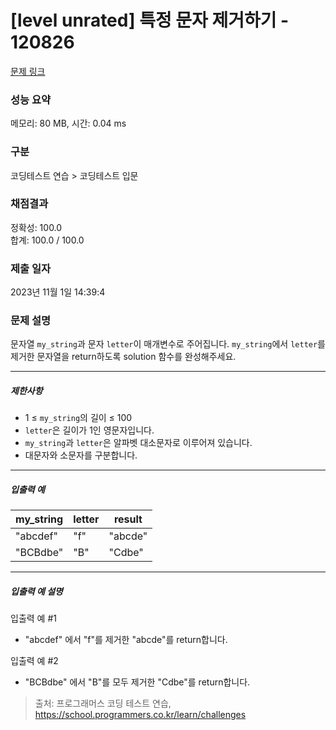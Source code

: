 # [level unrated] 특정 문자 제거하기 - 120826 

[문제 링크](https://school.programmers.co.kr/learn/courses/30/lessons/120826) 

### 성능 요약

메모리: 80 MB, 시간: 0.04 ms

### 구분

코딩테스트 연습 > 코딩테스트 입문

### 채점결과

정확성: 100.0<br/>합계: 100.0 / 100.0

### 제출 일자

2023년 11월 1일 14:39:4

### 문제 설명

<p style="user-select: auto;">문자열 <code style="user-select: auto;">my_string</code>과 문자 <code style="user-select: auto;">letter</code>이 매개변수로 주어집니다. <code style="user-select: auto;">my_string</code>에서 <code style="user-select: auto;">letter</code>를 제거한 문자열을 return하도록 solution 함수를 완성해주세요.</p>

<hr style="user-select: auto;">

<h5 style="user-select: auto;">제한사항</h5>

<ul style="user-select: auto;">
<li style="user-select: auto;">1 ≤ <code style="user-select: auto;">my_string</code>의 길이 ≤ 100</li>
<li style="user-select: auto;"><code style="user-select: auto;">letter</code>은 길이가 1인 영문자입니다.</li>
<li style="user-select: auto;"><code style="user-select: auto;">my_string</code>과 <code style="user-select: auto;">letter</code>은 알파벳 대소문자로 이루어져 있습니다.</li>
<li style="user-select: auto;">대문자와 소문자를 구분합니다.</li>
</ul>

<hr style="user-select: auto;">

<h5 style="user-select: auto;">입출력 예</h5>
<table class="table" style="user-select: auto;">
        <thead style="user-select: auto;"><tr style="user-select: auto;">
<th style="user-select: auto;">my_string</th>
<th style="user-select: auto;">letter</th>
<th style="user-select: auto;">result</th>
</tr>
</thead>
        <tbody style="user-select: auto;"><tr style="user-select: auto;">
<td style="user-select: auto;">"abcdef"</td>
<td style="user-select: auto;">"f"</td>
<td style="user-select: auto;">"abcde"</td>
</tr>
<tr style="user-select: auto;">
<td style="user-select: auto;">"BCBdbe"</td>
<td style="user-select: auto;">"B"</td>
<td style="user-select: auto;">"Cdbe"</td>
</tr>
</tbody>
      </table>
<hr style="user-select: auto;">

<h5 style="user-select: auto;">입출력 예 설명</h5>

<p style="user-select: auto;">입출력 예 #1</p>

<ul style="user-select: auto;">
<li style="user-select: auto;">"abcdef" 에서 "f"를 제거한 "abcde"를 return합니다.</li>
</ul>

<p style="user-select: auto;">입출력 예 #2</p>

<ul style="user-select: auto;">
<li style="user-select: auto;">"BCBdbe" 에서 "B"를 모두 제거한 "Cdbe"를 return합니다.</li>
</ul>


> 출처: 프로그래머스 코딩 테스트 연습, https://school.programmers.co.kr/learn/challenges